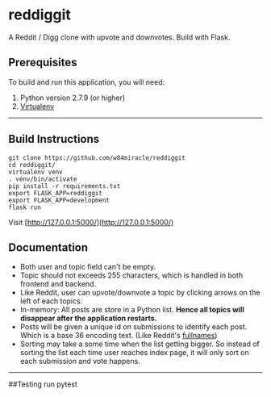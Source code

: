 # reddiggit
A Reddit / Digg clone with upvote and downvotes.
Build with Flask.

## Prerequisites
To build and run this application, you will need:

1.  Python version 2.7.9 (or higher)
2. [Virtualenv](https://virtualenv.pypa.io/en/stable/)

----
## Build Instructions
    git clone https://github.com/w84miracle/reddiggit
    cd reddiggit/
    virtualenv venv
    . venv/bin/activate
    pip install -r requirements.txt
    export FLASK_APP=reddiggit
    export FLASK_APP=development
    flask run

Visit [http://127.0.0.1:5000/](http://127.0.0.1:5000/)

## Documentation
* Both user and topic field can't be empty.
* Topic should not exceeds 255 characters, which is handled in both frontend and backend.
* Like Reddit, user can upvote/downvote a topic by clicking arrows on the left of each topics.
* In-memory: All posts are store in a Python list.  **Hence all topics will disappear after the application restarts.**
* Posts will be given a unique id on submissions to identify each post. Which is a base 36 encoding text. (Like Reddit's [fullnames](https://www.reddit.com/dev/api/))
* Sorting may take a some time when the list getting bigger. So  instead of sorting the list each time user reaches index page, it will only sort on each submission and vote happens.

----
##Testing
run pytest
